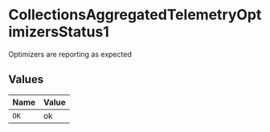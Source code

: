 # CollectionsAggregatedTelemetryOptimizersStatus1

Optimizers are reporting as expected


## Values

| Name  | Value |
| ----- | ----- |
| `OK`  | ok    |